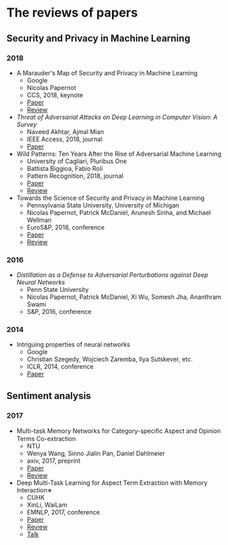 # The reviews of papers

## Security and Privacy in Machine Learning

### 2018

- A Marauder's Map of Security and Privacy in Machine Learning
  - Google
  - Nicolas Papernot
  - CCS, 2018, <span class="badge badge-success">keynote</span>
  - [Paper](https://arxiv.org/abs/1811.01134)
  - [Review](./reviews/Security-Privacy-ML/A-Marauder's-Map-of-Security-and-Privacy-in-Machine-Learning.md)
- *Threat of Adversarial Attacks on Deep Learning in Computer Vision: A Survey*
  - Naveed Akhtar, Ajmal Mian
  - IEEE Access, 2018, <span class="badge badge-info">journal</span>
  - [Paper](https://arxiv.org/abs/1801.00553)
- Wild Patterns: Ten Years After the Rise of Adversarial Machine Learning
  - University of Cagliari, Pluribus One
  - Battista Biggioa, Fabio Roli
  - Pattern Recognition, 2018, <span class="badge badge-info">journal</span>
  - [Paper](https://arxiv.org/abs/1712.03141)
  - [Review](./reviews/Security-Privacy-ML/Ten-Years-After-the-Rise-of-Adversarial-Machine-Learning.md)
- Towards the Science of Security and Privacy in Machine Learning
  - Pennsylvania State University, University of Michigan
  - Nicolas Papernot, Patrick McDaniel, Arunesh Sinha, and Michael Wellman
  - EuroS&P, 2018, <span class="badge badge-primary">conference</span>
  - [Paper](https://arxiv.org/abs/1611.03814)
  - [Review](./reviews/Security-Privacy-ML/Towards-the-Science-of-Security-and-Privacy-in-Machine-Learning.md)

### 2016

- *Distillation as a Defense to Adversarial Perturbations against Deep Neural Networks*
  - Penn State University
  - Nicolas Papernot, Patrick McDaniel, Xi Wu, Somesh Jha, Ananthram Swami
  - S&P, 2016, <span class="badge badge-primary">conference</span>

### 2014

- Intriguing properties of neural networks
   - Google
   - Christian Szegedy, Wojciech Zaremba, Ilya Sutskever, etc.
   - ICLR, 2014, <span class="badge badge-primary">conference</span>
   - [Paper](https://arxiv.org/pdf/1312.6199.pdf)

## Sentiment analysis

### 2017

- Multi-task Memory Networks for Category-speciﬁc Aspect and Opinion Terms Co-extraction
    - NTU
    - Wenya Wang, Sinno Jialin Pan, Daniel Dahlmeier
    - axiv, 2017, <span class="badge badge-secondary">preprint</span>
    - [Paper](https://arxiv.org/abs/1702.01776)
    - [Review](./reviews/Sentiment-Analysis/Multi-task-Memory-Networks-for-Category-speciﬁc-Aspect-and-Opinion-Terms-Co-extraction.md)
- Deep Multi-Task Learning for Aspect Term Extraction with Memory Interaction∗
    - CUHK
    - XinLi, WaiLam
    - EMNLP, 2017, <span class="badge badge-primary">conference</span>
    - [Paper](http://aclweb.org/anthology/D17-1310)
    - [Review](./reviews/Sentiment-Analysis/Deep-Multi-Task-Learning-for-Aspect-Term-Extraction-with-Memory-Interaction.md)
    - [Talk](https://vimeo.com/238232213)